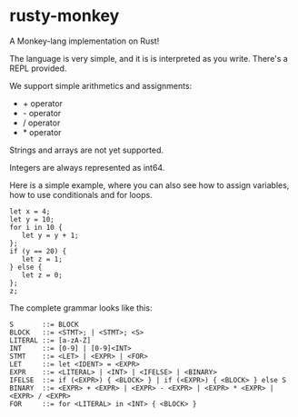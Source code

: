 # rusty-monkey
A Monkey-lang implementation on Rust!

The language is very simple, and it is is interpreted as you write. There's a REPL provided.

We support simple arithmetics and assignments:

- \+ operator
- \- operator
- \/ operator
- \* operator

Strings and arrays are not yet supported. 

Integers are always represented as int64.

Here is a simple example, where you can also see how to assign variables, how to use conditionals and for loops.
```
let x = 4;
let y = 10;
for i in 10 {
   let y = y + 1;
};
if (y == 20) {
   let z = 1;
} else {
   let z = 0;
};
z;
```



The complete grammar looks like this:

```
S       ::= BLOCK
BLOCK   ::= <STMT>; | <STMT>; <S>
LITERAL ::= [a-zA-Z]
INT     ::= [0-9] | [0-9]<INT>
STMT    ::= <LET> | <EXPR> | <FOR>
LET     ::= let <IDENT> = <EXPR>
EXPR    ::= <LITERAL> | <INT> | <IFELSE> | <BINARY>
IFELSE  ::= if (<EXPR>) { <BLOCK> } | if (<EXPR>) { <BLOCK> } else S
BINARY  ::= <EXPR> + <EXPR> | <EXPR> - <EXPR> | <EXPR> * <EXPR> | <EXPR> / <EXPR>
FOR     ::= for <LITERAL> in <INT> { <BLOCK> }
```
